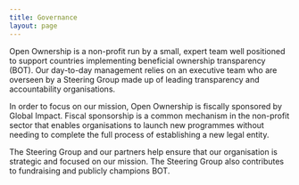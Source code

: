 ```yaml
---
title: Governance
layout: page
---
```


Open Ownership is a non-profit run by a small, expert team well positioned to
support countries implementing beneficial ownership transparency (BOT). Our
day-to-day management relies on an executive team who are overseen by a
Steering Group made up of leading transparency and accountability organisations.

In order to focus on our mission, Open Ownership is fiscally sponsored by
Global Impact. Fiscal sponsorship is a common mechanism in the non-profit sector
that enables organisations to launch new programmes without needing to complete
the full process of establishing a new legal entity.

The Steering Group and our partners help ensure that our organisation is
strategic and focused on our mission. The Steering Group also contributes to
fundraising and publicly champions BOT.
